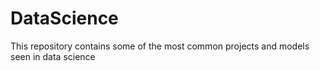 # DataScience

This repository contains some of the most common projects and models seen in data science

